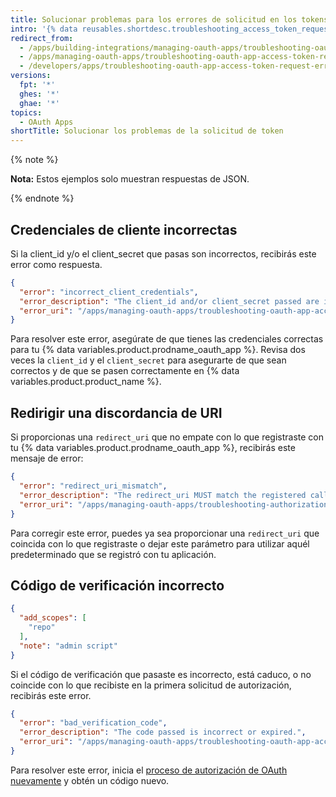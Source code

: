 ```yaml
---
title: Solucionar problemas para los errores de solicitud en los tokens de acceso a Apps de OAuth
intro: '{% data reusables.shortdesc.troubleshooting_access_token_reques_errors_oauth_apps %}'
redirect_from:
  - /apps/building-integrations/managing-oauth-apps/troubleshooting-oauth-app-access-token-request-errors/
  - /apps/managing-oauth-apps/troubleshooting-oauth-app-access-token-request-errors
  - /developers/apps/troubleshooting-oauth-app-access-token-request-errors
versions:
  fpt: '*'
  ghes: '*'
  ghae: '*'
topics:
  - OAuth Apps
shortTitle: Solucionar los problemas de la solicitud de token
---
```


{% note %}

**Nota:** Estos ejemplos solo muestran respuestas de JSON.

{% endnote %}

## Credenciales de cliente incorrectas

Si la client\_id y/o el client\_secret que pasas son incorrectos, recibirás este error como respuesta.

```json
{
  "error": "incorrect_client_credentials",
  "error_description": "The client_id and/or client_secret passed are incorrect.",
  "error_uri": "/apps/managing-oauth-apps/troubleshooting-oauth-app-access-token-request-errors/#incorrect-client-credentials"
}
```

Para resolver este error, asegúrate de que tienes las credenciales correctas para tu {% data variables.product.prodname_oauth_app %}. Revisa dos veces la `client_id` y el `client_secret` para asegurarte de que sean correctos y de que se pasen correctamente en {% data variables.product.product_name %}.

## Redirigir una discordancia de URI

Si proporcionas una `redirect_uri` que no empate con lo que registraste con tu {% data variables.product.prodname_oauth_app %}, recibirás este mensaje de error:

```json
{
  "error": "redirect_uri_mismatch",
  "error_description": "The redirect_uri MUST match the registered callback URL for this application.",
  "error_uri": "/apps/managing-oauth-apps/troubleshooting-authorization-request-errors/#redirect-uri-mismatch2"
}
```

Para corregir este error, puedes ya sea proporcionar una `redirect_uri` que coincida con lo que registraste o dejar este parámetro para utilizar aquél predeterminado que se registró con tu aplicación.

## Código de verificación incorrecto

```json
{
  "add_scopes": [
    "repo"
  ],
  "note": "admin script"
}
```

Si el código de verificación que pasaste es incorrecto, está caduco, o no coincide con lo que recibiste en la primera solicitud de autorización, recibirás este error.

```json
{
  "error": "bad_verification_code",
  "error_description": "The code passed is incorrect or expired.",
  "error_uri": "/apps/managing-oauth-apps/troubleshooting-oauth-app-access-token-request-errors/#bad-verification-code"
}
```

Para resolver este error, inicia el [proceso de autorización de OAuth nuevamente](/apps/building-oauth-apps/authorizing-oauth-apps/) y obtén un código nuevo.
